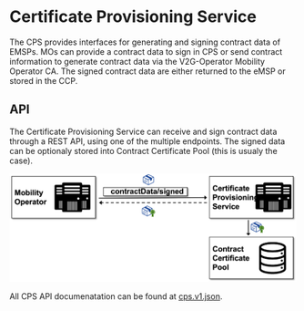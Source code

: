 # Certificate Provisioning Service

The CPS provides interfaces for generating and signing contract data of EMSPs. MOs can provide a contract data to sign in CPS or send contract information to generate contract data via the V2G-Operator Mobility Operator CA. The signed contract data are either returned to the eMSP or stored in the CCP.


## API

The Certificate Provisioning Service can receive and sign contract data through a REST API, using one of the multiple endpoints. The signed data can be optionaly stored into Contract Certificate Pool (this is usualy the case).

![CPS interfaces](../../assets/images/interfaces_cps.png)

All CPS API documenatation can be found at [cps.v1.json](./../../specification/apis/cps/cps.api.v1.json).

